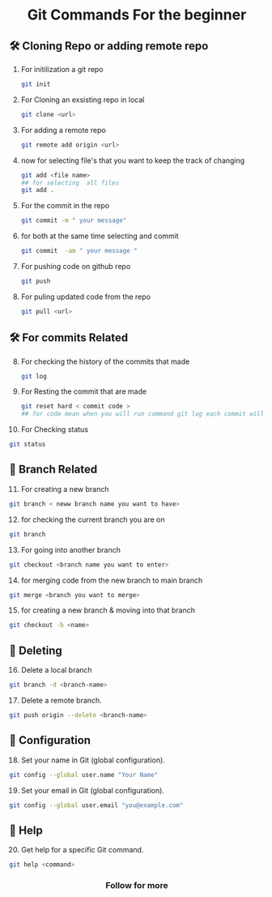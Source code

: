 <h1 align = "center" ; color = "blue" >Git Commands For the beginner</h1>

## 🛠 Cloning Repo or adding remote repo 

1. For initilization a git repo

   ```sh
   git init
   ```
1. For Cloning an exsisting repo in local

   ```sh
   git clone <url>
   ```

2. For adding a remote repo 

   ```sh
   git remote add origin <url>
   ```

3. now for selecting file's that you want to keep the track of changing 

   ```sh
   git add <file name>
   ## for selecting  all files
   git add . 
   ```

4. For the commit in the repo 

   ```sh
   git commit -m " your message"
   ```

5. for both at the same time selecting  and commit 

   ```sh
   git commit  -am " your message "
   ```

6. For pushing code on github repo

   ```sh
   git push 
   ```


7. For puling updated code from the repo

   ```sh
   git pull <url>
   ```
## 🛠 For commits Related
8. For checking the history of the commits that made

   ```sh
   git log
   ```

9. For Resting the commit that are made

   ```sh
   git reset hard < commit code >
   ## for code mean when you will run command git log each commit will have a code thats the code you have to insert
   ```

10. For Checking status 

   ```sh
   git status
   ```

## 🚀 Branch Related

11. For creating a new branch

   ```sh
   git branch < neww branch name you want to have>
   ```

12. for checking the current branch you are on

   ```sh
   git branch
   ```

13. For going into another branch

   ```sh
   git checkout <branch name you want to enter>
   ```

14. for merging code from the new branch to main branch 

   ```sh
   git merge <branch you want to merge>
   ```
15. for creating a new branch & moving into that branch 

   ```sh
   git checkout -b <name>
   ```
## 🚀 Deleting 
16. Delete a local branch

   ```sh
   git branch -d <branch-name>
   ```
17. Delete a remote branch.

   ```sh
   git push origin --delete <branch-name>
   ```
## 🚀  Configuration
18. Set your name in Git (global configuration).

   ```sh
   git config --global user.name "Your Name"
   ```
19. Set your email in Git (global configuration).

   ```sh
   git config --global user.email "you@example.com"
   ```
## 🚀  Help
20.  Get help for a specific Git command.

   ```sh
   git help <command>
   ```
 <h3 align ="center" >Follow for more</h3>
